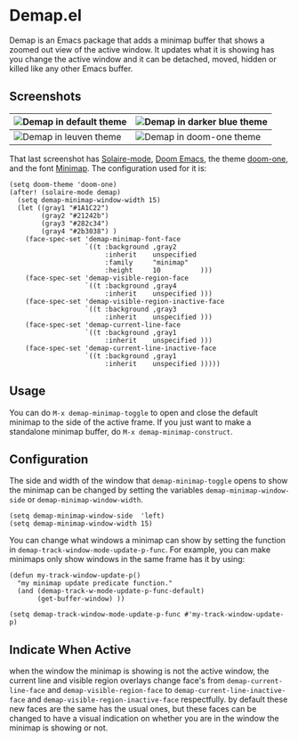 Demap.el
========

Demap is an Emacs package that adds a minimap buffer that shows a zoomed out view
of the active window. It updates what it is showing has you change the active
window and it can be detached, moved, hidden or killed like any other Emacs
buffer.

Screenshots
-----------

![Demap in default theme](https://drive.google.com/uc?export=view&id=1BewWlI9-GsihrRZzMpgY54iLu9SrWUVc) | ![Demap in darker blue theme](https://drive.google.com/uc?export=view&id=15wQ8ReWQM7h0ROxHaEV8C277IPwN1axw)
-|-
![Demap in leuven theme](https://drive.google.com/uc?export=view&id=1VLprbi2G9TJiBcu19ma-EpyeLjNxsz7L) | ![Demap in doom-one theme](https://drive.google.com/uc?export=view&id=1i2z4dBbZnyLZqLzJEvaXIeIXmNz-FeIC) 

That last screenshot has [Solaire-mode](https://github.com/hlissner/emacs-solaire-mode), [Doom Emacs](https://github.com/hlissner/doom-emacs), the theme [doom-one](https://github.com/doomemacs/themes), and the font [Minimap](https://github.com/davestewart/minimap-font). The configuration used for it is:
``` emacs-lisp
(setq doom-theme 'doom-one)
(after! (solaire-mode demap)
  (setq demap-minimap-window-width 15)
  (let ((gray1 "#1A1C22")
        (gray2 "#21242b")
        (gray3 "#282c34")
        (gray4 "#2b3038") )
    (face-spec-set 'demap-minimap-font-face
                   `((t :background ,gray2
                        :inherit    unspecified
                        :family     "minimap"
                        :height     10          )))
    (face-spec-set 'demap-visible-region-face
                   `((t :background ,gray4
                        :inherit    unspecified )))
    (face-spec-set 'demap-visible-region-inactive-face
                   `((t :background ,gray3
                        :inherit    unspecified )))
    (face-spec-set 'demap-current-line-face
                   `((t :background ,gray1
                        :inherit    unspecified )))
    (face-spec-set 'demap-current-line-inactive-face
                   `((t :background ,gray1
                        :inherit    unspecified )))))

```

Usage
-----

You can do `M-x demap-minimap-toggle` to open and close the default minimap to the
side of the active frame. If you just want to make a standalone minimap buffer, do
`M-x demap-minimap-construct`.

Configuration
-------------

The side and width of the window that `demap-minimap-toggle` opens to show the
minimap can be changed by setting the variables `demap-minimap-window-side` or
`demap-minimap-window-width`. 

``` emacs-lisp
(setq demap-minimap-window-side  'left)
(setq demap-minimap-window-width 15)
```

You can change what windows a minimap can show by setting the function in
`demap-track-window-mode-update-p-func`. For example, you can make minimaps only
show windows in the same frame has it by using:

``` emacs-lisp
(defun my-track-window-update-p()
  "my minimap update predicate function."
  (and (demap-track-w-mode-update-p-func-default)
       (get-buffer-window) ))

(setq demap-track-window-mode-update-p-func #'my-track-window-update-p)
```

Indicate When Active
--------------------

when the window the minimap is showing is not the active window, the current
line and visible region overlays change face's from `demap-current-line-face`
and `demap-visible-region-face` to `demap-current-line-inactive-face` and
`demap-visible-region-inactive-face` respectfully. by default these new faces are
the same has the usual ones, but these faces can be changed to have a visual
indication on whether you are in the window the minimap is showing or not.
